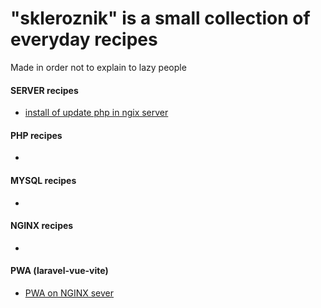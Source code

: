 # "skleroznik" is a small collection of everyday recipes

Made in order not to explain to lazy people

#### SERVER recipes

- [install of update php in ngix server](server/php-fpm.md)

#### PHP recipes

- 

#### MYSQL recipes

- 

#### NGINX recipes

- 

#### PWA (laravel-vue-vite)

- [PWA on NGINX sever](PWA-laravel/index.md)

